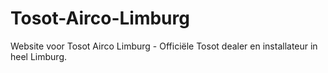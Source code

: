 # Tosot-Airco-Limburg

Website voor Tosot Airco Limburg - Officiële Tosot dealer en installateur in heel Limburg.